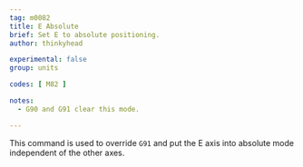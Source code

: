 ```yaml
---
tag: m0082
title: E Absolute
brief: Set E to absolute positioning.
author: thinkyhead

experimental: false
group: units

codes: [ M82 ]

notes:
  - G90 and G91 clear this mode.

---
```


This command is used to override `G91` and put the E axis into absolute mode independent of the other axes.
